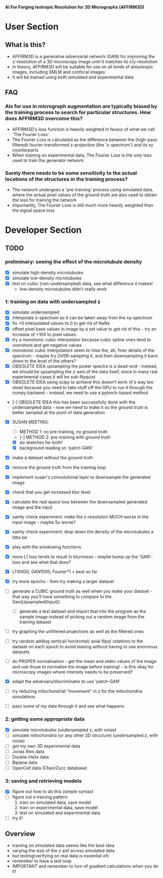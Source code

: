 **__AI For Forging Isotropic Resolution for 3D Micrographs (AFFIRM3D)__**

# User Section

## What is this?
  - AFFIRM3D is a generative adversarial network (GAN) for improving the z-resolution of a 3D microscopy image until it matches its x/y-resolution
  - In theory, AFFIRM3D will be suitable for use on all kinds of anisotropic images, including SMLM and confocal images
  - It will be trained using both simulated and experimental data

## FAQ
### AIs for use in micrograph augmentation are typically biased by the training process to search for particular structures. How does AFFIRM3D overcome this?
   - AFFIRM3D's loss function is heavily weighted in favour of what we call 'The Fourier Loss'
   - The Fourier Loss is calculated as the difference between the (high-pass filtered) fourier-transformed z-projection (the 'z-spectrum') and its xy counterparts
   - When training on experimental data, The Fourier Loss is the *only* loss used to train the generator network
### Surely there needs to be some sensitivity to the actual locations of the structures in the training process?
   - The network undergoes a 'pre-training' process using simulated data, where the actual pixel values of the ground truth are also used to obtain the loss for training the network
   - Importantly, The Fourier Loss is still much more heavily weighted than the signal space loss


# Developer Section

## TODO

### preliminary: seeing the effect of the microtubule density
  - [x] simulate high-density microtubules
  - [x] simulate low-density microtubules
  - [x] test on cubic (non-undersampled) data, see what difference it makes!
    * low-density microtubules didn't really work

### 1: training on data with undersampled z
  - [x] simulate undersampled
  - [x] interpolate z-spectrum so it can be taken away from the xy-spectrum
  - [x] fix <0 interpolated values to 0 to get rid of NaNs
  - [x] offset pixel base values in image by a set value to get rid of this - try an increase of +100 to pixel values
  - [x] try a monotonic cubic interpolator because cubic spline ones tend to overshoot and get negative values
  - [x] monotonic cubic interpolators seem to miss the, ah, finer details of the spectrum - maybe try OVER-sampling it, and then downsampling it back down to the level of the others?
  - [x] OBSOLETE IDEA upsampling the power spectra is a dead-end - instead, we should be upsampling the z-axis of the data itself, since in many real experimental cases it will be sub-Nyquist
  - [x] OBSOLETE IDEA using scipy to achieve this doesn't work (it's way too slow) because you need to take stuff off the GPU to run it through the numpy backend - instead, we need to use a pytorch-based method
  - [-] OBSOLETE IDEA this has been successfully done with the undersampled data - now we need to make it so the ground truth is better sampled at the point of data generation
  - [x] SUSAN MEETING:

      - [ ] METHOD 1: no pre-training, no ground truth
      - [-] METHOD 2: pre-training with ground truth
      - [x] do sketches for both!
      - [x] background reading on 'patch-GAN'

  - [x] make a dataset without the ground truth
  - [x] remove the ground truth from the training loop
  - [x] implement susan's convolutional layer to downsample the generated image
  - [x] check that you get increased blur level
  - [x] calculate the real space loss between the downsampled generated image and the input
  - [x] sanity check experiment: make the z-resolution MUCH worse in the input image - maybe 5x worse?
  - [x] sanity check experiment: drop down the density of the microtubules a little bit
  - [x] play with the windowing functions
  - [x] more L1 loss tends to result in blurriness - maybe bump up the 'GAN'-loss and see what that does?
  - [x] L1*10000, GAN*1000, Fourier*1 = best so far
  - [x] try more epochs - then try making a larger dataset
  - [ ] generate a CUBIC ground truth as well when you make your dataset - that way you'll have something to compare to the Gen(Upsampled(Input))
    - [ ] generate a test dataset and import that into the program as the sample image instead of picking out a random image from the training dataset
  - [ ] try graphing the unfiltered projections as well as the filtered ones
  - [ ] try random adding vertical/ horizontal/ axial flips/ rotations to the dataset on each epoch to avoid biasing without having to use enormous datasets
  - [ ] do PROPER normalisation - get the mean and stdev values of the image and use those to normalise the image before training! - is this okay for microscopy images where intensity needs to be preserved?
  - [x] adapt the adversary/discriminator to use 'patch-GAN'
  - [ ] try reducing mitochondrial "movement" in z for the mitochondria simulations
  - [ ] pass some of my data through it and see what happens

### 2: getting some appropriate data
  - [x] simulate microtubules (undersampled z, with noise)
  - [ ] simulate mitochondria (or any other 2D structure) (undersampled z, with noise)
  - [ ] get my own 3D experimental data
  - [ ] Jonas Ries data
  - [ ] Double-Helix data
  - [ ] Biplane data
  - [ ] OpenCell data (Chan/Zucc database)

### 3: saving and retrieving models
  - [x] figure out how to do this (simple syntax)
  - [ ] figure out a training pattern
    1. train on simulated data, save model
    1. train on experimental data, save model
    1. test on simulated and experimental data
  - [ ] try it!

## Overview
  - training on simulated data seems like the best idea
  - varying the size of the z-psf across simulated data
  - but testing/verifying on real data is essential ofc
  - remember to have a test loop
  - IMPORTANT and remember to turn of gradient calculations when you do it!
